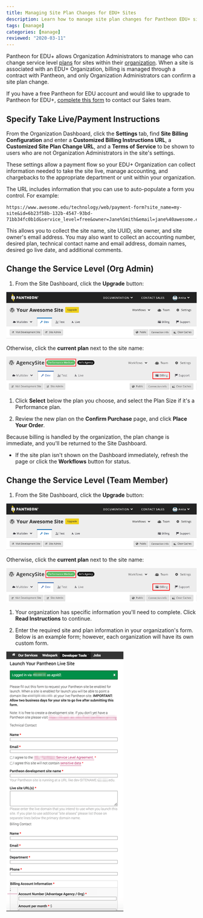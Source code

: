 ```yaml
---
title: Managing Site Plan Changes for EDU+ Sites
description: Learn how to manage site plan changes for Pantheon EDU+ sites.
tags: [manage]
categories: [manage]
reviewed: "2020-03-11"
---
```


Pantheon for EDU+ allows Organization Administrators to manage who can change service level [plans](https://pantheon.io/pricing) for sites within their [organization](/organizations). When a site is associated with an EDU+ Organization, billing is managed through a contract with Pantheon, and only Organization Administrators can confirm a site plan change.

If you have a free Pantheon for EDU account and would like to upgrade to Pantheon for EDU+, [complete this form](https://pantheon.io/pantheon-edu-plus) to contact our Sales team.

## Specify Take Live/Payment Instructions

From the Organization Dashboard, click the **Settings** tab, find **Site Billing Configuration** and enter a **Customized Billing Instructions URL**, a **Customized Site Plan Change URL**, and a **Terms of Service** to be shown to users who are not Organization Administrators in the site's settings.

These settings allow a payment flow so your EDU+ Organization can collect information needed to take the site live, manage accounting, and chargebacks to the appropriate department or unit within your organization.

The URL includes information that you can use to auto-populate a form you control. For example:

```none
https://www.awesome.edu/technology/web/payment-form?site_name=my-site&id=6b23f58b-132b-4547-93bd-71bb34fc0b1d&service_level=free&owner=Jane%Smith&email=jane%40awesome.edu
```

This allows you to collect the site name, site UUID, site owner, and site owner's email address. You may also want to collect an accounting number, desired plan, technical contact name and email address, domain names, desired go live date, and additional comments.

## Change the Service Level (Org Admin)

1. From the Site Dashboard, click the **Upgrade** button:

 ![Upgrade plan button shown on Sandbox sites](../images/dashboard/upgrade-plan.png)

 Otherwise, click the **current plan** next to the site name:

 ![Screenshot of a site Dashboard on a Performance Medium plan](../images/dashboard/change-plan.png)

1. Click **Select** below the plan you choose, and select the Plan Size if it's a Performance plan.

1. Review the new plan on the **Confirm Purchase** page, and click **Place Your Order**.

  Because billing is handled by the organization, the plan change is immediate, and you'll be returned to the Site Dashboard.

   - If the site plan isn't shown on the Dashboard immediately, refresh the page or click the **Workflows** button for status.

## Change the Service Level (Team Member)

1. From the Site Dashboard, click the **Upgrade** button:

 ![Upgrade plan button shown on Sandbox sites](../images/dashboard/upgrade-plan.png)

 Otherwise, click the **current plan** next to the site name:

 ![Screenshot of a site Dashboard on a Performance Medium plan](../images/dashboard/change-plan.png)

1. Your organization has specific information you'll need to complete. Click **Read Instructions** to continue.

1. Enter the required site and plan information in your organization's form. Below is an example form; however, each organization will have its own custom form.

  ![Example EDU+ Organization Payment Form](../images/edu-payment-form.png)
